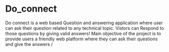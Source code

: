 # Do_connect

Do connect is a web based Question and answering application where user can ask their question related to any technical topic.
Vistors can Respond to those questions by giving valid answers!
Main objective of the project is to provide users a friendly web platform where they can ask their questions and give the answers /
